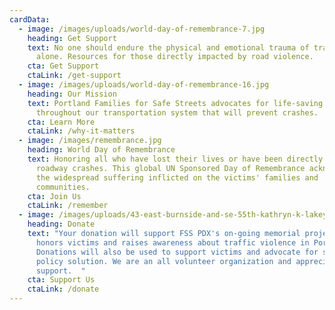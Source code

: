 ```yaml
---
cardData:
  - image: /images/uploads/world-day-of-remembrance-7.jpg
    heading: Get Support
    text: No one should endure the physical and emotional trauma of traffic violence
      alone. Resources for those directly impacted by road violence.
    cta: Get Support
    ctaLink: /get-support
  - image: /images/uploads/world-day-of-remembrance-16.jpg
    heading: Our Mission
    text: Portland Families for Safe Streets advocates for life-saving changes
      throughout our transportation system that will prevent crashes.
    cta: Learn More
    ctaLink: /why-it-matters
  - image: /images/remembrance.jpg
    heading: World Day of Remembrance
    text: Honoring all who have lost their lives or have been directly impacted by
      roadway crashes. This global UN Sponsored Day of Remembrance acknowledges
      the widespread suffering inflicted on the victims' families and
      communities.
    cta: Join Us
    ctaLink: /remember
  - image: /images/uploads/43-east-burnside-and-se-55th-kathryn-k-lakeya.jpg
    heading: Donate
    text: "Your donation will support FSS PDX's on-going memorial project, which
      honors victims and raises awareness about traffic violence in Portland.
      Donations will also be used to support victims and advocate for sound
      policy solution. We are an all volunteer organization and appreciate you
      support.  "
    cta: Support Us
    ctaLink: /donate
---
```


